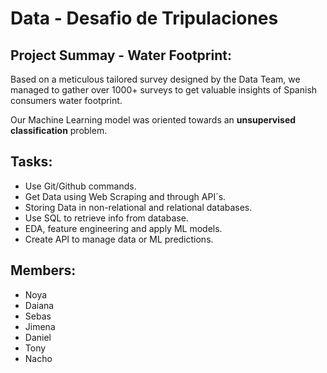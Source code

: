 # Data - Desafio de Tripulaciones


## Project Summay - Water Footprint:

Based on a meticulous tailored survey designed by the Data Team, we managed to gather over 1000+ surveys to get valuable insights of Spanish consumers water footprint. 

Our Machine Learning model was oriented towards an **unsupervised classification** problem.

## Tasks:

* Use Git/Github commands.
* Get Data using Web Scraping and through API´s.
* Storing Data in non-relational and relational databases.
* Use SQL to retrieve info from database.
* EDA, feature engineering and apply ML models.
* Create API to manage data or ML predictions. 





## Members:

* Noya
* Daiana
* Sebas
* Jimena
* Daniel
* Tony
* Nacho
